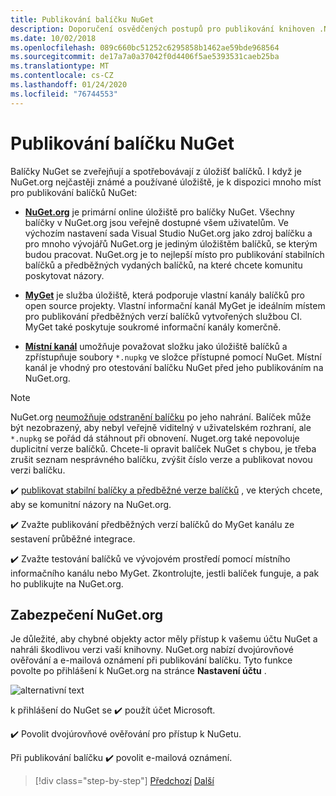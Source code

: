 ```yaml
---
title: Publikování balíčku NuGet
description: Doporučení osvědčených postupů pro publikování knihoven .NET do NuGet.
ms.date: 10/02/2018
ms.openlocfilehash: 089c660bc51252c6295858b1462ae59bde968564
ms.sourcegitcommit: de17a7a0a37042f0d4406f5ae5393531caeb25ba
ms.translationtype: MT
ms.contentlocale: cs-CZ
ms.lasthandoff: 01/24/2020
ms.locfileid: "76744553"
---
```

# <a name="publishing-a-nuget-package"></a>Publikování balíčku NuGet

Balíčky NuGet se zveřejňují a spotřebovávají z úložišť balíčků. I když je NuGet.org nejčastěji známé a používané úložiště, je k dispozici mnoho míst pro publikování balíčků NuGet:

* **[NuGet.org](https://www.nuget.org/)** je primární online úložiště pro balíčky NuGet. Všechny balíčky v NuGet.org jsou veřejně dostupné všem uživatelům. Ve výchozím nastavení sada Visual Studio NuGet.org jako zdroj balíčku a pro mnoho vývojářů NuGet.org je jediným úložištěm balíčků, se kterým budou pracovat. NuGet.org je to nejlepší místo pro publikování stabilních balíčků a předběžných vydaných balíčků, na které chcete komunitu poskytovat názory.

* **[MyGet](https://myget.org/)** je služba úložiště, která podporuje vlastní kanály balíčků pro open source projekty. Vlastní informační kanál MyGet je ideálním místem pro publikování předběžných verzí balíčků vytvořených službou CI. MyGet také poskytuje soukromé informační kanály komerčně.

* **[Místní kanál](/nuget/hosting-packages/local-feeds)** umožňuje považovat složku jako úložiště balíčků a zpřístupňuje soubory `*.nupkg` ve složce přístupné pomocí NuGet. Místní kanál je vhodný pro otestování balíčku NuGet před jeho publikováním na NuGet.org.

> [!NOTE]
> NuGet.org [neumožňuje odstranění balíčku](/nuget/policies/deleting-packages) po jeho nahrání. Balíček může být nezobrazený, aby nebyl veřejně viditelný v uživatelském rozhraní, ale `*.nupkg` se pořád dá stáhnout při obnovení. Nuget.org také nepovoluje duplicitní verze balíčků. Chcete-li opravit balíček NuGet s chybou, je třeba zrušit seznam nesprávného balíčku, zvýšit číslo verze a publikovat novou verzi balíčku.

✔️ [publikovat stabilní balíčky a předběžné verze balíčků](/nuget/create-packages/publish-a-package) , ve kterých chcete, aby se komunitní názory na NuGet.org.

✔️ Zvažte publikování předběžných verzí balíčků do MyGet kanálu ze sestavení průběžné integrace.

✔️ Zvažte testování balíčků ve vývojovém prostředí pomocí místního informačního kanálu nebo MyGet. Zkontrolujte, jestli balíček funguje, a pak ho publikujte na NuGet.org.

## <a name="nugetorg-security"></a>Zabezpečení NuGet.org

Je důležité, aby chybné objekty actor měly přístup k vašemu účtu NuGet a nahráli škodlivou verzi vaší knihovny. NuGet.org nabízí dvojúrovňové ověřování a e-mailová oznámení při publikování balíčku. Tyto funkce povolte po přihlášení k NuGet.org na stránce **Nastavení účtu** .

![alternativní text](./media/publish-nuget-package/nuget-2fa.png "Zabezpečení účtu NuGet")

k přihlášení do NuGet se ✔️ použít účet Microsoft.

✔️ Povolit dvojúrovňové ověřování pro přístup k NuGetu.

Při publikování balíčku ✔️ povolit e-mailová oznámení.

>[!div class="step-by-step"]
>[Předchozí](sourcelink.md)
>[Další](versioning.md)
